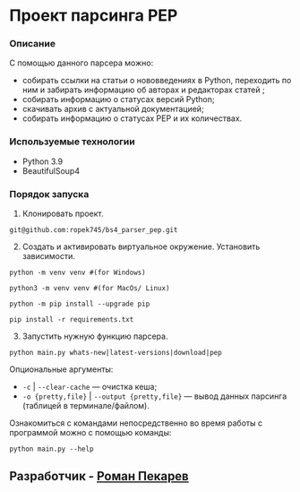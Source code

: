 # Проект парсинга PEP

### Описание
С помощью данного парсера можно:
 - cобирать ссылки на статьи о нововведениях в Python, переходить по ним и забирать информацию об авторах и редакторах статей ;
 - собирать информацию о статусах версий Python;
 - скачивать архив с актуальной документацией;
 - собирать информацию о статусах PEP и их количествах.
 
 ### Используемые технологии
  - Python 3.9
  - BeautifulSoup4
  
 ### Порядок запуска
 1. Клонировать проект.
 ```
 git@github.com:ropek745/bs4_parser_pep.git
 ```
 2. Создать и активировать виртуальное окружение. Установить зависимости.
 ```
 python -m venv venv #(for Windows)
 ```
 ```
 python3 -m venv venv #(for MacOs/ Linux)
 ```
 ```
 python -m pip install --upgrade pip
 ```
 ```
 pip install -r requirements.txt
 ```
 3. Запустить нужную функцию парсера.
 ```
 python main.py whats-new|latest-versions|download|pep
 ```
 Опциональные аргументы:
  - ```-c``` | ```--clear-cache``` — очистка кеша;
  - ```-o {pretty,file}``` | ```--output {pretty,file}``` — вывод данных парсинга (таблицей в терминале/файлом).
 
 Ознакомиться с командами непосредственно во время работы с программой можно с помощью команды:
 ```
 python main.py --help
 ```
 
 ## Разработчик - [Роман Пекарев](https://github.com/ropek745) ##
